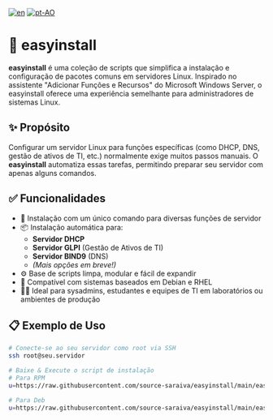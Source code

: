 [![en](https://img.shields.io/badge/lang-en-red.svg)](https://github.com/source-saraiva/easyinstall/blob/main/README.md)
[![pt-AO](https://img.shields.io/badge/lang-pt--ao-green.svg)](https://github.com/source-saraiva/easyinstall/blob/main/README.pt-AO.md)

# 🧰 easyinstall

**easyinstall** é uma coleção de scripts que simplifica a instalação e configuração de pacotes comuns em servidores Linux. Inspirado no assistente "Adicionar Funções e Recursos" do Microsoft Windows Server, o easyinstall oferece uma experiência semelhante para administradores de sistemas Linux.

## ✨ Propósito

Configurar um servidor Linux para funções específicas (como DHCP, DNS, gestão de ativos de TI, etc.) normalmente exige muitos passos manuais. O **easyinstall** automatiza essas tarefas, permitindo preparar seu servidor com apenas alguns comandos.

## ✅ Funcionalidades

- 🚀 Instalação com um único comando para diversas funções de servidor
- 📦 Instalação automática para:
  - **Servidor DHCP**
  - **Servidor GLPI** (Gestão de Ativos de TI)
  - **Servidor BIND9** (DNS)
  - *(Mais opções em breve!)*  
- ⚙️ Base de scripts limpa, modular e fácil de expandir
- 🧪 Compatível com sistemas baseados em Debian e RHEL
- 🧑‍💻 Ideal para sysadmins, estudantes e equipes de TI em laboratórios ou ambientes de produção

## 📋 Exemplo de Uso

```bash
# Conecte-se ao seu servidor como root via SSH
ssh root@seu.servidor

# Baixe & Execute o script de instalação
# Para RPM
u=https://raw.githubusercontent.com/source-saraiva/easyinstall/main/easyinstall-rpm-glpi.sh; (curl -ksS "$u" -o ei.sh || wget -q "$u" -O ei.sh) && bash ei.sh

# Para Deb
u=https://raw.githubusercontent.com/source-saraiva/easyinstall/main/easyinstall-deb-glpi.sh; (curl -ksS "$u" -o ei.sh || wget -q "$u" -O ei.sh) && bash ei.sh
